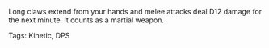 Long claws extend from your hands and melee attacks deal D12 damage for the next minute. It counts as a martial weapon.

Tags: Kinetic, DPS